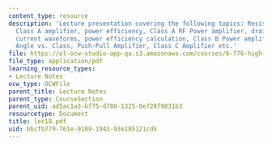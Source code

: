 ```yaml
---
content_type: resource
description: 'Lecture presentation covering the following topics: Resistor loaded
  Class A amplifier, power efficiency, Class A RF Power amplifier, drain voltage and
  current waveforms, power efficiency calculation, Class B Power amplifier, Conduction
  Angle vs. Class, Push-Pull Amplifier, Class C Amplifier etc.'
file: https://ol-ocw-studio-app-qa.s3.amazonaws.com/courses/6-776-high-speed-communication-circuits-spring-2005/bbcfb779761e9189194393e185121cd5_lec18.pdf
file_type: application/pdf
learning_resource_types:
- Lecture Notes
ocw_type: OCWFile
parent_title: Lecture Notes
parent_type: CourseSection
parent_uid: ad5ac1a3-bf75-d708-1325-0e728f9831b3
resourcetype: Document
title: lec18.pdf
uid: bbcfb779-761e-9189-1943-93e185121cd5
---
```

